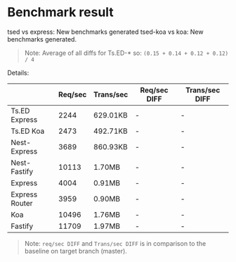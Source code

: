 # Benchmark result

tsed vs express: New benchmarks generated
tsed-koa vs koa: New benchmarks generated.

> Note: 
> Average of all diffs for Ts.ED-* so: `(0.15 + 0.14 + 0.12 + 0.12) / 4`

Details:

|                | Req/sec | Trans/sec | Req/sec DIFF | Trans/sec DIFF |
| -------------- | ------- | --------- | ------------ | -------------- |
| Ts.ED Express  | 2244    | 629.01KB  | -            | -              |
| Ts.ED Koa      | 2473    | 492.71KB  | -            | -              |
| Nest-Express   | 3689    | 860.93KB  | -            | -              |
| Nest-Fastify   | 10113   | 1.70MB    | -            | -              |
| Express        | 4004    | 0.91MB    | -            | -              |
| Express Router | 3959    | 0.90MB    | -            | -              |
| Koa            | 10496   | 1.76MB    | -            | -              |
| Fastify        | 11709   | 1.97MB    | -            | -              |

> Note:
> `req/sec DIFF` and `Trans/sec DIFF` is in comparison to the baseline on target branch (master).